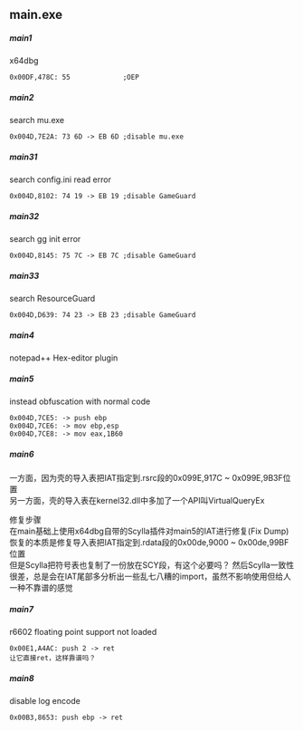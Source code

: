 ## main.exe

##### main1
x64dbg
```
0x00DF,478C: 55             ;OEP
```

##### main2
search mu.exe
```
0x004D,7E2A: 73 6D -> EB 6D ;disable mu.exe
```

##### main31
search config.ini read error
```
0x004D,8102: 74 19 -> EB 19 ;disable GameGuard
```
##### main32
search gg init error
```
0x004D,8145: 75 7C -> EB 7C ;disable GameGuard
```

##### main33
search ResourceGuard
```
0x004D,D639: 74 23 -> EB 23 ;disable GameGuard
```
##### main4
notepad++ Hex-editor plugin

##### main5
instead obfuscation with normal code
```
0x004D,7CE5: -> push ebp
0x004D,7CE6: -> mov ebp,esp
0x004D,7CE8: -> mov eax,1B60
```

##### main6
一方面，因为壳的导入表把IAT指定到.rsrc段的0x099E,917C ~ 0x099E,9B3F位置  
另一方面，壳的导入表在kernel32.dll中多加了一个API叫VirtualQueryEx  

修复步骤  
在main基础上使用x64dbg自带的Scylla插件对main5的IAT进行修复(Fix Dump)  
恢复的本质是修复导入表把IAT指定到.rdata段的0x00de,9000 ~ 0x00de,99BF位置  
但是Scylla把符号表也复制了一份放在SCY段，有这个必要吗？
然后Scylla一致性很差，总是会在IAT尾部多分析出一些乱七八糟的import，虽然不影响使用但给人一种不靠谱的感觉

##### main7
r6602 floating point support not loaded
```
0x00E1,A4AC: push 2 -> ret
让它直接ret，这样靠谱吗？
```

##### main8
disable log encode
```
0x00B3,8653: push ebp -> ret
```